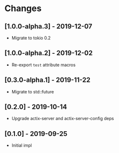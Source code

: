 # Changes

## [1.0.0-alpha.3] - 2019-12-07

* Migrate to tokio 0.2

## [1.0.0-alpha.2] - 2019-12-02

* Re-export `test` attribute macros


## [0.3.0-alpha.1] - 2019-11-22

* Migrate to std::future

## [0.2.0] - 2019-10-14

* Upgrade actix-server and actix-server-config deps


## [0.1.0] - 2019-09-25

* Initial impl
